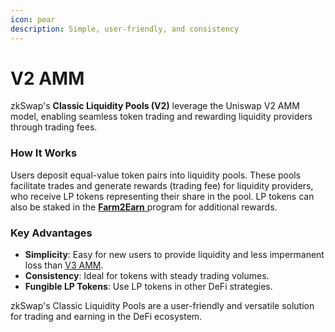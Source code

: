 ```yaml
---
icon: pear
description: Simple, user-friendly, and consistency
---
```


# V2 AMM

zkSwap's **Classic Liquidity Pools (V2)** leverage the Uniswap V2 AMM model, enabling seamless token trading and rewarding liquidity providers through trading fees.

### **How It Works**

Users deposit equal-value token pairs into liquidity pools. These pools facilitate trades and generate rewards (trading fee) for liquidity providers, who receive LP tokens representing their share in the pool. LP tokens can also be staked in the [**Farm2Earn** ](../../highlights/farm2earn.md)program for additional rewards.

### **Key Advantages**

* **Simplicity**: Easy for new users to provide liquidity and less impermanent loss than [V3 AMM](v3-amm.md).
* **Consistency**: Ideal for tokens with steady trading volumes.
* **Fungible LP Tokens**: Use LP tokens in other DeFi strategies.

zkSwap's Classic Liquidity Pools are a user-friendly and versatile solution for trading and earning in the DeFi ecosystem.&#x20;
